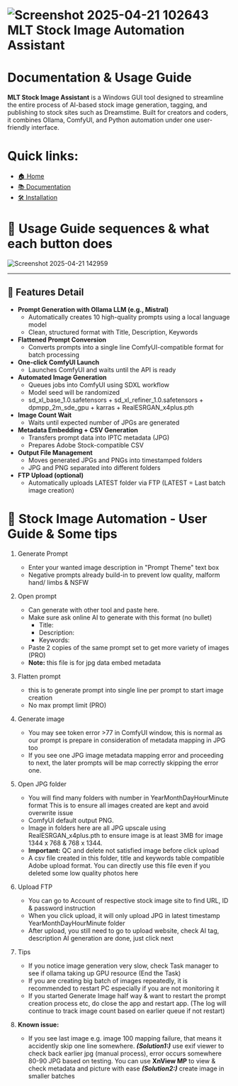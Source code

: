 # ![Screenshot 2025-04-21 102643](https://github.com/user-attachments/assets/f322d9cc-1adf-45d4-a38d-4764f62cf7bd) MLT Stock Image Automation Assistant
# Documentation & Usage Guide

**MLT Stock Image Assistant** is a Windows GUI tool designed to streamline the entire process of AI-based stock image generation, tagging, and publishing to stock sites such as Dreamstime. Built for creators and coders, it combines Ollama, ComfyUI, and Python automation under one user-friendly interface.

# Quick links:
- [🏠 Home](README.md)
- [📚 Documentation](docs/Documentation.md)
- [🛠 Installation](docs/INSTALLATION_GUIDE.md)

# 🚀 Usage Guide sequences & what each button does
![Screenshot 2025-04-21 142959](https://github.com/user-attachments/assets/d4e3e899-8e4c-452b-8500-ac7715d274be)

---

## 🚀 Features Detail

- **Prompt Generation with Ollama LLM (e.g., Mistral)**
  - Automatically creates 10 high-quality prompts using a local language model
  - Clean, structured format with Title, Description, Keywords
- **Flattened Prompt Conversion**
  - Converts prompts into a single line ComfyUI-compatible format for batch processing
- **One-click ComfyUI Launch**
  - Launches ComfyUI and waits until the API is ready
- **Automated Image Generation**
  - Queues jobs into ComfyUI using SDXL workflow
  - Model seed will be randomized
  - sd_xl_base_1.0.safetensors + sd_xl_refiner_1.0.safetensors + dpmpp_2m_sde_gpu + karras + RealESRGAN_x4plus.pth
- **Image Count Wait**
  - Waits until expected number of JPGs are generated
- **Metadata Embedding + CSV Generation**
  - Transfers prompt data into IPTC metadata (JPG)
  - Prepares Adobe Stock-compatible CSV
- **Output File Management**
  - Moves generated JPGs and PNGs into timestamped folders
  - JPG and PNG separated into different folders
- **FTP Upload (optional)**
  - Automatically uploads LATEST folder via FTP (LATEST = Last batch image creation)


# 📘 Stock Image Automation - User Guide & Some tips
1. Generate Prompt
   - Enter your wanted image description in "Prompt Theme" text box
   - Negative prompts already build-in to prevent low quality, malform hand/ limbs & NSFW
     
2. Open prompt
   - Can generate with other tool and paste here.
   - Make sure ask online AI to generate with this format (no bullet)
     - Title:
     - Description:
     - Keywords:
   - Paste 2 copies of the same prompt set to get more variety of images (PRO)
   - **Note:** this file is for jpg data embed metadata

3. Flatten prompt
   - this is to generate prompt into single line per prompt to start image creation
   - No max prompt limit (PRO)

4. Generate image
   - You may see token error >77 in ComfyUI window, this is normal as our prompt is prepare in consideration of metadata mapping in JPG too
   - If you see one JPG image metadata mapping error and proceeding to next, the later prompts will be map correctly skipping the error one.

5. Open JPG folder
   - You will find many folders with number in YearMonthDayHourMinute format
     This is to ensure all images created are kept and avoid overwrite issue
   - ComfyUI default output PNG.
   - Image in folders here are all JPG upscale using RealESRGAN_x4plus.pth to ensure image is at least 3MB for image 1344 x 768 & 768 x 1344.
   - **Important:** QC and delete not satisfied image before click upload
   - A csv file created in this folder, title and keywords table compatible Adobe upload format. 
     You can directly use this file even if you deleted some low quality photos here

6. Upload FTP
   - You can go to Account of respective stock image site to find URL, ID & password instruction 
   - When you click upload, it will only upload JPG in latest timestamp YearMonthDayHourMinute folder
   - After upload, you still need to go to upload website, check AI tag, description AI generation are done, just click next

7. Tips
   - If you notice image generation very slow, check Task manager to see if ollama taking up GPU resource (End the Task)
   - If you are creating big batch of images repeatedly, it is recommended to restart PC especially if you are not monitoring it
   - If you started Generate Image half way & want to restart the prompt creation process etc, do close the app and restart app.
     (The log will continue to track image count based on earlier queue if not restart)

8. **Known issue:**
   - If you see last image e.g. image 100 mapping failure, that means it accidently skip one line somewhere.
     ***(Solution1:)*** use exif viewer to check back earlier jpg (manual process), error occurs somewhere 80-90 JPG based on testing.
     You can use **XnView MP** to view & check metadata and picture with ease
     ***(Solution2:)*** create image in smaller batches





